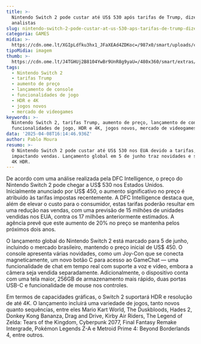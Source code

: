 ```yaml
---
title: >-
  Nintendo Switch 2 pode custar até US$ 530 após tarifas de Trump, dizem
  analistas
slug: nintendo-switch-2-pode-custar-at-us-530-aps-tarifas-de-trump-dizem-analistas
categoria: GAMES
midia: >-
  https://cdn.ome.lt/XGIpLdfku3hx1_JFaXEAd4ZDKoc=/987x0/smart/uploads/conteudo/fotos/OMELETE_CAPA_-_2025-04-08T123918.885.png
tipoMidia: imagem
thumb: >-
  https://cdn.ome.lt/J4TGHUj2B8104YwBr9UnR8g9yaU=/480x360/smart/extras/conteudos/omelete_THUMB_-_2025-04-03T121459.352_KAjaYtW.png
tags:
  - Nintendo Switch 2
  - tarifas Trump
  - aumento de preço
  - lançamento de console
  - funcionalidades de jogo
  - HDR e 4K
  - jogos novos
  - mercado de videogames
keywords: >-
  Nintendo Switch 2, tarifas Trump, aumento de preço, lançamento de console,
  funcionalidades de jogo, HDR e 4K, jogos novos, mercado de videogames
data: '2025-04-08T16:14:46.936Z'
author: Pablo Moura
resumo: >-
  O Nintendo Switch 2 pode custar até US$ 530 nos EUA devido a tarifas,
  impactando vendas. Lançamento global em 5 de junho traz novidades e suporte a
  4K HDR.
---
```


De acordo com uma análise realizada pela DFC Intelligence, o preço do Nintendo Switch 2 pode chegar a US$ 530 nos Estados Unidos. Inicialmente anunciado por US$ 450, o aumento significativo no preço é atribuído às tarifas impostas recentemente. A DFC Intelligence destaca que, além de elevar o custo para o consumidor, estas tarifas poderão resultar em uma redução nas vendas, com uma previsão de 15 milhões de unidades vendidas nos EUA, contra os 17 milhões anteriormente estimados. A agência prevê que este aumento de 20% no preço se mantenha pelos próximos dois anos.

O lançamento global do Nintendo Switch 2 está marcado para 5 de junho, incluindo o mercado brasileiro, mantendo o preço inicial de US$ 450. O console apresenta várias novidades, como um Joy-Con que se conecta magneticamente, um novo botão C para acesso ao GameChat — uma funcionalidade de chat em tempo real com suporte a voz e vídeo, embora a câmera seja vendida separadamente. Adicionalmente, o dispositivo conta com uma tela maior, 256GB de armazenamento mais rápido, duas portas USB-C e funcionalidade de mouse nos controles.

Em termos de capacidades gráficas, o Switch 2 suportará HDR e resolução de até 4K. O lançamento incluirá uma variedade de jogos, tanto novos quanto sequências, entre eles Mario Kart World, The Duskbloods, Hades 2, Donkey Kong Bananza, Drag and Drive, Kirby Air Riders, The Legend of Zelda: Tears of the Kingdom, Cyberpunk 2077, Final Fantasy Remake Intergrade, Pokémon Legends Z-A e Metroid Prime 4: Beyond Borderlands 4, entre outros.
